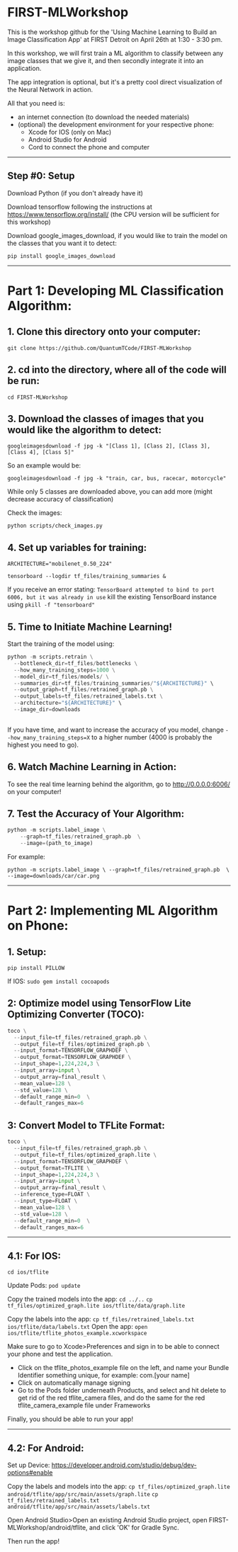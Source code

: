 # FIRST-MLWorkshop
This is the workshop github for the 'Using Machine Learning to Build an Image Classification App' at FIRST Detroit on April 26th at 1:30 - 3:30 pm.

In this workshop, we will first train a ML algorithm to classify between any image classes that we give it, and then secondly integrate it into an application. 

The app integration is optional, but it's a pretty cool direct visualization of the Neural Network in action.

All that you need is: 
 * an internet connection (to download the needed materials)
 * (optional) the development environment for your respective phone:
   * Xcode for IOS (only on Mac)
   * Android Studio for Android 
   * Cord to connect the phone and computer
______________________________________________________________________________________________________________________________
## Step #0: Setup 

Download Python (if you don't already have it)

Download tensorflow following the instructions at https://www.tensorflow.org/install/ (the CPU version will be sufficient for this workshop)

Download google_images_download, if you would like to train the model on the classes that you want it to detect:

`pip install google_images_download`
______________________________________________________________________________________________________________________________

# Part 1: Developing ML Classification Algorithm:

## 1. Clone this directory onto your computer: 

`git clone https://github.com/QuantumTCode/FIRST-MLWorkshop`



## 2. cd into the directory, where all of the code will be run:

`cd FIRST-MLWorkshop`



## 3. Download the classes of images that you would like the algorithm to detect:

`googleimagesdownload -f jpg -k "[Class 1], [Class 2], [Class 3], [Class 4], [Class 5]" `

So an example would be:

`googleimagesdownload -f jpg -k "train, car, bus, racecar, motorcycle"`

While only 5 classes are downloaded above, you can add more (might decrease accuracy of classification)

Check the images: 

`python scripts/check_images.py`



## 4. Set up variables for training:

`ARCHITECTURE="mobilenet_0.50_224"`

`tensorboard --logdir tf_files/training_summaries &`

If you receive an error stating: `TensorBoard attempted to bind to port 6006, but it was already in use` kill the existing TensorBoard instance using `pkill -f "tensorboard"`


## 5. Time to Initiate Machine Learning!

Start the training of the model using:

```python
python -m scripts.retrain \
  --bottleneck_dir=tf_files/bottlenecks \
  --how_many_training_steps=1000 \
  --model_dir=tf_files/models/ \
  --summaries_dir=tf_files/training_summaries/"${ARCHITECTURE}" \
  --output_graph=tf_files/retrained_graph.pb \
  --output_labels=tf_files/retrained_labels.txt \
  --architecture="${ARCHITECTURE}" \
  --image_dir=downloads
  
  ```
  
If you have time, and want to increase the accuracy of you model, change `--how_many_training_steps=X` to a higher number (4000 is probably the highest you need to go).


## 6. Watch Machine Learning in Action:

To see the real time learning behind the algorithm, go to http://0.0.0.0:6006/ on your computer!

## 7. Test the Accuracy of Your Algorithm:
```python
python -m scripts.label_image \
    --graph=tf_files/retrained_graph.pb  \
    --image=(path_to_image) 
   ```
    
For example:

`python -m scripts.label_image \
    --graph=tf_files/retrained_graph.pb  \
    --image=downloads/car/car.png`
  
______________________________________________________________________________________________________________________________

# Part 2: Implementing ML Algorithm on Phone:

## 1. Setup:

`pip install PILLOW`

If IOS: `sudo gem install cocoapods`

## 2: Optimize model using TensorFlow Lite Optimizing Converter (TOCO):
```python
toco \
  --input_file=tf_files/retrained_graph.pb \
  --output_file=tf_files/optimized_graph.pb \
  --input_format=TENSORFLOW_GRAPHDEF \
  --output_format=TENSORFLOW_GRAPHDEF \
  --input_shape=1,224,224,3 \
  --input_array=input \
  --output_array=final_result \
  --mean_value=128 \
  --std_value=128 \
  --default_range_min=0  \
  --default_ranges_max=6
  ```

## 3: Convert Model to TFLite Format:

```python 
toco \
  --input_file=tf_files/retrained_graph.pb \
  --output_file=tf_files/optimized_graph.lite \
  --input_format=TENSORFLOW_GRAPHDEF \
  --output_format=TFLITE \
  --input_shape=1,224,224,3 \
  --input_array=input \
  --output_array=final_result \
  --inference_type=FLOAT \
  --input_type=FLOAT \
  --mean_value=128 \
  --std_value=128 \
  --default_range_min=0  \
  --default_ranges_max=6
  ```
___________________________
## 4.1: For IOS:
`cd ios/tflite`

Update Pods:
`pod update`

Copy the trained models into the app:
`cd ../..`
`cp tf_files/optimized_graph.lite ios/tflite/data/graph.lite`

Copy the labels into the app:
`cp tf_files/retrained_labels.txt ios/tflite/data/labels.txt`
Open the app:
`open ios/tflite/tflite_photos_example.xcworkspace`

Make sure to go to Xcode>Preferences and sign in to be able to connect your phone and test the application.

  *  Click on the tflite_photos_example file on the left, and name your Bundle Identifier something unique, for example: com.[your name]
  * Click on automatically manage signing
  * Go to the Pods folder underneath Products, and select and hit delete to get rid of the red tflite_camera files, and do the same for the red tflite_camera_example file under Frameworks
  
Finally, you should be able to run your app!

___________________________
## 4.2: For Android:
Set up Device: https://developer.android.com/studio/debug/dev-options#enable

Copy the labels and models into the app:
`cp tf_files/optimized_graph.lite android/tflite/app/src/main/assets/graph.lite`
`cp tf_files/retrained_labels.txt android/tflite/app/src/main/assets/labels.txt`

Open Android Studio>Open an existing Android Studio project, open FIRST-MLWorkshop/android/tflite, and click 'OK' for Gradle Sync.

Then run the app!

